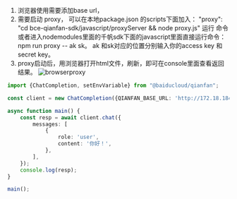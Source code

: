 
1. 浏览器使用需要添加base url，
2. 需要启动 proxy， 可以在本地package.json 的scripts下面加入： "proxy": "cd bce-qianfan-sdk/javascript/proxyServer && node proxy.js" 运行 命令
或者进入nodemodules里面的千帆sdk下面的javascript里面直接运行命令： npm run proxy -- ak sk。 ak 和sk对应的位置分别输入你的access key 和secret key。 
3. proxy启动后，用浏览器打开html文件，刷新，即可在console里面查看返回结果。
![browserproxy](../docs/imgs/browserproxy.jpeg)

```ts
import {ChatCompletion, setEnvVariable} from "@baiducloud/qianfan";

const client = new ChatCompletion({QIANFAN_BASE_URL: 'http://172.18.184.85:8002', QIANFAN_CONSOLE_API_BASE_URL: 'http://172.18.184.85:8003'});

async function main() {
    const resp = await client.chat({
        messages: [
            {
                role: 'user',
                content: '你好！',
            },
        ],
    });
    console.log(resp);
}

main();
```
